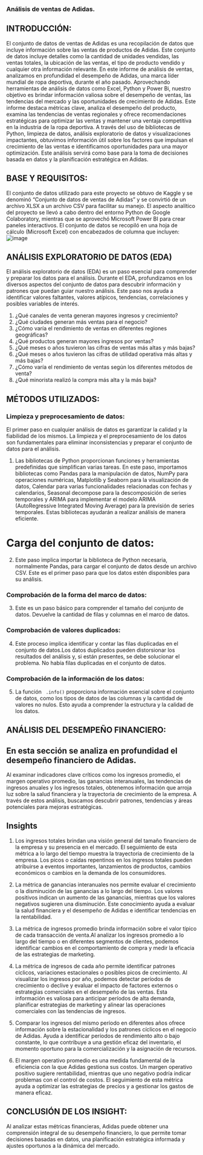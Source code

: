 ### Análisis de ventas de Adidas.

##  INTRODUCCIÓN:
El conjunto de datos de ventas de Adidas es una recopilación de datos que incluye información sobre las ventas de productos de Adidas. 
Este conjunto de datos incluye detalles como la cantidad de unidades vendidas, las ventas totales, la ubicación de las ventas, el tipo de producto vendido y cualquier otra información relevante.
En este informe de análisis de ventas, analizamos en profundidad el desempeño de Adidas, una marca líder mundial de ropa deportiva, durante el año pasado. Aprovechando herramientas de análisis de datos como Excel, Python y Power Bi, nuestro objetivo es brindar información valiosa sobre el desempeño de ventas, las tendencias del mercado y las oportunidades de crecimiento de Adidas. 
Este informe destaca métricas clave, analiza el desempeño del producto, examina las tendencias de ventas regionales y ofrece recomendaciones estratégicas para optimizar las ventas y mantener una ventaja competitiva en la industria de la ropa deportiva. A través del uso de bibliotecas de Python, limpieza de datos, análisis exploratorio de datos y visualizaciones impactantes, obtuvimos información útil sobre los factores que impulsan el crecimiento de las ventas e identificamos oportunidades para una mayor optimización. Este análisis servirá como base para la toma de decisiones basada en datos y la planificación estratégica en Adidas.

##  BASE Y REQUISITOS:
El conjunto de datos utilizado para este proyecto se obtuvo de Kaggle y se denominó “Conjunto de datos de ventas de Adidas” y se convirtió de un archivo XLSX a un archivo CSV para facilitar su manejo. 
El aspecto analítico del proyecto se llevó a cabo dentro del entorno Python de Google Colaboratory, mientras que se aprovechó Microsoft Power BI para crear paneles interactivos. 
El conjunto de datos se recopiló en una hoja de cálculo (Microsoft Excel) con encabezados de columna que incluyen:
![image](https://github.com/user-attachments/assets/26ba0391-f223-4592-9a5b-beb3ce9bd0fb)

##  ANÁLISIS EXPLORATORIO DE DATOS (EDA)
El análisis exploratorio de datos (EDA) es un paso esencial para comprender y preparar los datos para el análisis. 
Durante el EDA, profundizamos en los diversos aspectos del conjunto de datos para descubrir información y patrones que puedan guiar nuestro análisis.
Este paso nos ayuda a identificar valores faltantes, valores atípicos, tendencias, correlaciones y posibles variables de interés. 
1. ¿Qué canales de venta generan mayores ingresos y crecimiento?
2. ¿Qué ciudades generan más ventas para el negocio?
3. ¿Cómo varía el rendimiento de ventas en diferentes regiones geográficas?
4. ¿Qué productos generan mayores ingresos por ventas?
5. ¿Qué meses o años tuvieron las cifras de ventas más altas y más bajas?
6. ¿Qué meses o años tuvieron las cifras de utilidad operativa más altas y más bajas?
7. ¿Cómo varía el rendimiento de ventas según los diferentes métodos de venta?
8. ¿Qué minorista realizó la compra más alta y la más baja?

## MÉTODOS UTILIZADOS:
### Limpieza y preprocesamiento de datos:
El primer paso en cualquier análisis de datos es garantizar la calidad y la fiabilidad de los mismos. 
La limpieza y el preprocesamiento de los datos son fundamentales para eliminar inconsistencias y preparar el conjunto de datos para el análisis.

1) Las bibliotecas de Python proporcionan funciones y herramientas predefinidas que simplifican varias tareas. 
En este paso, importamos bibliotecas como Pandas para la manipulación de datos, NumPy para operaciones numéricas, Matplotlib y Seaborn para la visualización de datos, Calendar para varias funcionalidades relacionadas con fechas y calendarios, Seasonal decompose para la descomposición de series temporales y ARIMA para implementar el modelo ARIMA (AutoRegressive Integrated Moving Average) para la previsión de series temporales. 
Estas bibliotecas ayudarán a realizar análisis de manera eficiente.

# Carga del conjunto de datos:

2) Este paso implica importar la biblioteca de Python necesaria, normalmente Pandas, para cargar el conjunto de datos desde un archivo CSV.
   Este es el primer paso para que los datos estén disponibles para su análisis.

### Comprobación de la forma del marco de datos:

3) Este es un paso básico para comprender el tamaño del conjunto de datos. Devuelve la cantidad de filas y columnas en el marco de datos.

### Comprobación de valores duplicados:

4) Este proceso implica identificar y contar las filas duplicadas en el conjunto de datos.Los datos duplicados pueden distorsionar los resultados del análisis y, si están presentes, se debe solucionar el problema.
   No había filas duplicadas en el conjunto de datos.
   
### Comprobación de la información de los datos:

5) La función ` .info()` proporciona información esencial sobre el conjunto de datos, como los tipos de datos de las columnas y la cantidad de valores no nulos.
 Esto ayuda a comprender la estructura y la calidad de los datos.

## ANÁLISIS DEL DESEMPEÑO FINANCIERO:

## En esta sección se analiza en profundidad el desempeño financiero de Adidas. 
Al examinar indicadores clave críticos como los ingresos promedio, el margen operativo promedio, 
las ganancias interanuales, las tendencias de ingresos anuales y los ingresos totales, 
obtenemos información que arroja luz sobre la salud financiera y la trayectoria de crecimiento de la empresa.
A través de estos análisis, buscamos descubrir patrones, tendencias y áreas potenciales para mejoras estratégicas.

## Insights 

1) Los ingresos totales brindan una visión general del tamaño financiero de la empresa y su presencia en el mercado. 
El seguimiento de esta métrica a lo largo del tiempo muestra la trayectoria de crecimiento de la empresa. 
Los picos o caídas repentinos en los ingresos totales pueden atribuirse a eventos importantes, lanzamientos de productos, cambios económicos o cambios en la demanda de los consumidores.

2) La métrica de ganancias interanuales nos permite evaluar el crecimiento o la disminución de las ganancias a lo largo del tiempo. 
Los valores positivos indican un aumento de las ganancias, mientras que los valores negativos sugieren una disminución. 
Este conocimiento ayuda a evaluar la salud financiera y el desempeño de Adidas e identificar tendencias en la rentabilidad.

3) La métrica de ingresos promedio brinda información sobre el valor típico de cada transacción de venta.Al analizar los ingresos promedio a lo largo del tiempo o en diferentes segmentos de clientes,
   podemos identificar cambios en el comportamiento de compra y medir la eficacia de las estrategias de marketing.

4) La métrica de ingresos de cada año permite identificar patrones cíclicos, variaciones estacionales o posibles picos de crecimiento.
   Al visualizar los ingresos por año, podemos detectar períodos de crecimiento o declive y evaluar el impacto de factores externos o estrategias comerciales en el desempeño de las ventas.
   Esta información es valiosa para anticipar períodos de alta demanda, planificar estrategias de marketing y alinear las operaciones comerciales con las tendencias de ingresos.

5)  Comparar los ingresos del mismo período en diferentes años ofrece información sobre la estacionalidad y los patrones cíclicos en el negocio de Adidas.
   Ayuda a identificar períodos de rendimiento alto o bajo constante, lo que contribuye a una gestión eficaz del inventario, el momento oportuno para la comercialización y la asignación de recursos.  

6)  El margen operativo promedio es una medida fundamental de la eficiencia con la que Adidas gestiona sus costos. Un margen operativo positivo sugiere rentabilidad, mientras que uno negativo podría indicar problemas con el control de costos.
    El seguimiento de esta métrica ayuda a optimizar las estrategias de precios y a gestionar los gastos de manera eficaz.

## CONCLUSIÓN DE LOS INSIGHT:

Al analizar estas métricas financieras, Adidas puede obtener una comprensión integral de su desempeño financiero, lo que permite tomar decisiones basadas en datos, 
una planificación estratégica informada y ajustes oportunos a la dinámica del mercado.



